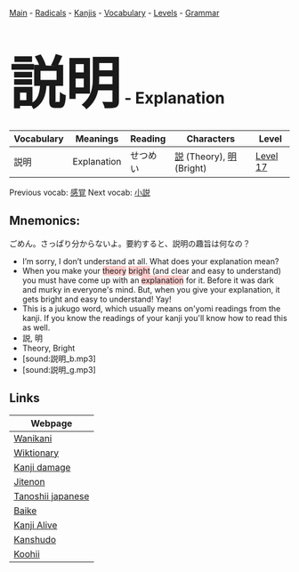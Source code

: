 <style> bigfont {font-size: 100px}</style>
[Main](../README.md) -
[Radicals](../radicals.md) -
[Kanjis](../kanjis.md) -
[Vocabulary](../vocabulary.md) -
[Levels](../levels.md) -
[Grammar](../grammar.md)
# <bigfont> 説明</bigfont> - Explanation 

| Vocabulary | Meanings | Reading | Characters | Level |
| --- | --- | --- | --- | --- |
| 説明 | Explanation | せつめい |  [説](../kanjis/説.md) (Theory), [明](../kanjis/明.md) (Bright) | [Level 17](../levels/wk_level17.md) |

Previous vocab: [感覚](感覚.md) Next vocab: [小説](小説.md) 

## Mnemonics:
ごめん。さっぱり分からないよ。要約すると、説明の趣旨は何なの？
* I’m sorry, I don’t understand at all. What does your explanation mean?
* When you make your <span style="background-color:#ffcccb"> theory</span> <span style="background-color:#ffcccb"> bright</span> (and clear and easy to understand) you must have come up with an <span style="background-color:#ffcccb"> explanation</span> for it. Before it was dark and murky in everyone's mind. But, when you give your explanation, it gets bright and easy to understand! Yay!
* This is a jukugo word, which usually means on'yomi readings from the kanji. If you know the readings of your kanji you'll know how to read this as well.
* 説, 明
* Theory, Bright
* [sound:説明_b.mp3]
* [sound:説明_g.mp3]


## Links 

| Webpage |
| --- |
| [Wanikani          ](https://www.wanikani.com/kanji/説明) |
| [Wiktionary        ](https://en.wiktionary.org/wiki/説明) |
| [Kanji damage      ](http://www.kanjidamage.com/kanji/search?utf8=✓&q=説明) |
| [Jitenon           ](https://jitenon.com/kanji/説明) |
| [Tanoshii japanese ](https://www.tanoshiijapanese.com/dictionary/kanji.cfm?k=説明) |
| [Baike             ](https://baike.baidu.com/item/説明) |
| [Kanji Alive       ](https://app.kanjialive.com/説明) |
| [Kanshudo          ](https://www.kanshudo.com/searchmn?q=説明) |
| [Koohii            ](https://kanji.koohii.com/study/kanji/説明) |
